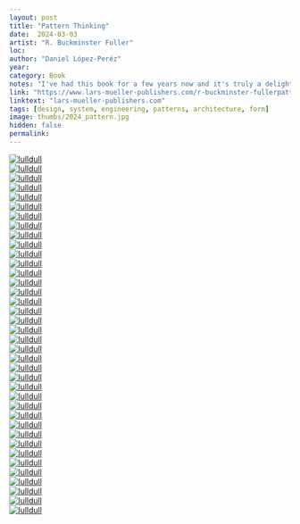 ```yaml
---
layout: post
title: "Pattern Thinking"
date:  2024-03-03
artist: "R. Buckminster Fuller"
loc: 
author: "Daniel López-Peréz"
year: 
category: Book
notes: "I've had this book for a few years now and it's truly a delight to hold in your hand. The weight, the layer of varnish pattern on the cover, the way it opens flat – wish all books were bound this way – and that's just the book's tangibility. The content is so thoughtfully designed with well-executed typography and of course the well-known subject matter of Fuller."
link: "https://www.lars-mueller-publishers.com/r-buckminster-fullerpattern-thinking"
linktext: "lars-mueller-publishers.com"
tags: [design, system, engineering, patterns, architecture, form]
image: thumbs/2024_pattern.jpg
hidden: false
permalink:
---
```





<div class="post_image">
	<a href="{{ site.baseurl }}/images/posts/2024_pattern/001.jpg" target="_blank">
	<img src="{{ site.baseurl }}/images/posts/2024_pattern/001.jpg" alt="lulldull"></a>
</div>

<div class="post_image">
	<a href="{{ site.baseurl }}/images/posts/2024_pattern/002.jpg" target="_blank">
	<img src="{{ site.baseurl }}/images/posts/2024_pattern/002.jpg" alt="lulldull"></a>
</div>

<div class="post_image">
	<a href="{{ site.baseurl }}/images/posts/2024_pattern/003.jpg" target="_blank">
	<img src="{{ site.baseurl }}/images/posts/2024_pattern/003.jpg" alt="lulldull"></a>
</div>

<div class="post_image">
	<a href="{{ site.baseurl }}/images/posts/2024_pattern/004.jpg" target="_blank">
	<img src="{{ site.baseurl }}/images/posts/2024_pattern/004.jpg" alt="lulldull"></a>
</div>

<div class="post_image">
	<a href="{{ site.baseurl }}/images/posts/2024_pattern/005.jpg" target="_blank">
	<img src="{{ site.baseurl }}/images/posts/2024_pattern/005.jpg" alt="lulldull"></a>
</div>

<div class="post_image">
	<a href="{{ site.baseurl }}/images/posts/2024_pattern/006.jpg" target="_blank">
	<img src="{{ site.baseurl }}/images/posts/2024_pattern/006.jpg" alt="lulldull"></a>
</div>

<div class="post_image">
	<a href="{{ site.baseurl }}/images/posts/2024_pattern/007.jpg" target="_blank">
	<img src="{{ site.baseurl }}/images/posts/2024_pattern/007.jpg" alt="lulldull"></a>
</div>


<div class="post_image">
	<a href="{{ site.baseurl }}/images/posts/2024_pattern/008.jpg" target="_blank">
	<img src="{{ site.baseurl }}/images/posts/2024_pattern/008.jpg" alt="lulldull"></a>
</div>

<div class="post_image">
	<a href="{{ site.baseurl }}/images/posts/2024_pattern/009.jpg" target="_blank">
	<img src="{{ site.baseurl }}/images/posts/2024_pattern/009.jpg" alt="lulldull"></a>
</div>

<div class="post_image">
	<a href="{{ site.baseurl }}/images/posts/2024_pattern/010.jpg" target="_blank">
	<img src="{{ site.baseurl }}/images/posts/2024_pattern/010.jpg" alt="lulldull"></a>
</div>


<div class="post_image">
	<a href="{{ site.baseurl }}/images/posts/2024_pattern/011.jpg" target="_blank">
	<img src="{{ site.baseurl }}/images/posts/2024_pattern/011.jpg" alt="lulldull"></a>
</div>


<div class="post_image">
	<a href="{{ site.baseurl }}/images/posts/2024_pattern/012.jpg" target="_blank">
	<img src="{{ site.baseurl }}/images/posts/2024_pattern/012.jpg" alt="lulldull"></a>
</div>


<div class="post_image">
	<a href="{{ site.baseurl }}/images/posts/2024_pattern/013.jpg" target="_blank">
	<img src="{{ site.baseurl }}/images/posts/2024_pattern/013.jpg" alt="lulldull"></a>
</div>


<div class="post_image">
	<a href="{{ site.baseurl }}/images/posts/2024_pattern/014.jpg" target="_blank">
	<img src="{{ site.baseurl }}/images/posts/2024_pattern/014.jpg" alt="lulldull"></a>
</div>


<div class="post_image">
	<a href="{{ site.baseurl }}/images/posts/2024_pattern/015.jpg" target="_blank">
	<img src="{{ site.baseurl }}/images/posts/2024_pattern/015.jpg" alt="lulldull"></a>
</div>

<div class="post_image">
	<a href="{{ site.baseurl }}/images/posts/2024_pattern/016.jpg" target="_blank">
	<img src="{{ site.baseurl }}/images/posts/2024_pattern/016.jpg" alt="lulldull"></a>
</div>

<div class="post_image">
	<a href="{{ site.baseurl }}/images/posts/2024_pattern/017.jpg" target="_blank">
	<img src="{{ site.baseurl }}/images/posts/2024_pattern/017.jpg" alt="lulldull"></a>
</div>

<div class="post_image">
	<a href="{{ site.baseurl }}/images/posts/2024_pattern/018.jpg" target="_blank">
	<img src="{{ site.baseurl }}/images/posts/2024_pattern/018.jpg" alt="lulldull"></a>
</div>

<div class="post_image">
	<a href="{{ site.baseurl }}/images/posts/2024_pattern/019.jpg" target="_blank">
	<img src="{{ site.baseurl }}/images/posts/2024_pattern/019.jpg" alt="lulldull"></a>
</div>

<div class="post_image">
	<a href="{{ site.baseurl }}/images/posts/2024_pattern/020.jpg" target="_blank">
	<img src="{{ site.baseurl }}/images/posts/2024_pattern/020.jpg" alt="lulldull"></a>
</div>

<div class="post_image">
	<a href="{{ site.baseurl }}/images/posts/2024_pattern/021.jpg" target="_blank">
	<img src="{{ site.baseurl }}/images/posts/2024_pattern/021.jpg" alt="lulldull"></a>
</div>

<div class="post_image">
	<a href="{{ site.baseurl }}/images/posts/2024_pattern/022.jpg" target="_blank">
	<img src="{{ site.baseurl }}/images/posts/2024_pattern/022.jpg" alt="lulldull"></a>
</div>

<div class="post_image">
	<a href="{{ site.baseurl }}/images/posts/2024_pattern/023.jpg" target="_blank">
	<img src="{{ site.baseurl }}/images/posts/2024_pattern/023.jpg" alt="lulldull"></a>
</div>

<div class="post_image">
	<a href="{{ site.baseurl }}/images/posts/2024_pattern/024.jpg" target="_blank">
	<img src="{{ site.baseurl }}/images/posts/2024_pattern/024.jpg" alt="lulldull"></a>
</div>

<div class="post_image">
	<a href="{{ site.baseurl }}/images/posts/2024_pattern/025.jpg" target="_blank">
	<img src="{{ site.baseurl }}/images/posts/2024_pattern/025.jpg" alt="lulldull"></a>
</div>

<div class="post_image">
	<a href="{{ site.baseurl }}/images/posts/2024_pattern/026.jpg" target="_blank">
	<img src="{{ site.baseurl }}/images/posts/2024_pattern/026.jpg" alt="lulldull"></a>
</div>

<div class="post_image">
	<a href="{{ site.baseurl }}/images/posts/2024_pattern/027.jpg" target="_blank">
	<img src="{{ site.baseurl }}/images/posts/2024_pattern/027.jpg" alt="lulldull"></a>
</div>

<div class="post_image">
	<a href="{{ site.baseurl }}/images/posts/2024_pattern/028.jpg" target="_blank">
	<img src="{{ site.baseurl }}/images/posts/2024_pattern/028.jpg" alt="lulldull"></a>
</div>

<div class="post_image">
	<a href="{{ site.baseurl }}/images/posts/2024_pattern/029.jpg" target="_blank">
	<img src="{{ site.baseurl }}/images/posts/2024_pattern/029.jpg" alt="lulldull"></a>
</div>

<div class="post_image">
	<a href="{{ site.baseurl }}/images/posts/2024_pattern/030.jpg" target="_blank">
	<img src="{{ site.baseurl }}/images/posts/2024_pattern/030.jpg" alt="lulldull"></a>
</div>

<div class="post_image">
	<a href="{{ site.baseurl }}/images/posts/2024_pattern/031.jpg" target="_blank">
	<img src="{{ site.baseurl }}/images/posts/2024_pattern/031.jpg" alt="lulldull"></a>
</div>

<div class="post_image">
	<a href="{{ site.baseurl }}/images/posts/2024_pattern/032.jpg" target="_blank">
	<img src="{{ site.baseurl }}/images/posts/2024_pattern/032.jpg" alt="lulldull"></a>
</div>

<div class="post_image">
	<a href="{{ site.baseurl }}/images/posts/2024_pattern/033.jpg" target="_blank">
	<img src="{{ site.baseurl }}/images/posts/2024_pattern/033.jpg" alt="lulldull"></a>
</div>

<div class="post_image">
	<a href="{{ site.baseurl }}/images/posts/2024_pattern/034.jpg" target="_blank">
	<img src="{{ site.baseurl }}/images/posts/2024_pattern/034.jpg" alt="lulldull"></a>
</div>

<div class="post_image">
	<a href="{{ site.baseurl }}/images/posts/2024_pattern/035.jpg" target="_blank">
	<img src="{{ site.baseurl }}/images/posts/2024_pattern/035.jpg" alt="lulldull"></a>
</div>

<div class="post_image">
	<a href="{{ site.baseurl }}/images/posts/2024_pattern/036.jpg" target="_blank">
	<img src="{{ site.baseurl }}/images/posts/2024_pattern/036.jpg" alt="lulldull"></a>
</div>

<div class="post_image">
	<a href="{{ site.baseurl }}/images/posts/2024_pattern/037.jpg" target="_blank">
	<img src="{{ site.baseurl }}/images/posts/2024_pattern/037.jpg" alt="lulldull"></a>
</div>

<div class="post_image">
	<a href="{{ site.baseurl }}/images/posts/2024_pattern/038.jpg" target="_blank">
	<img src="{{ site.baseurl }}/images/posts/2024_pattern/038.jpg" alt="lulldull"></a>
</div>

